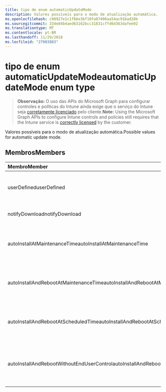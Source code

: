 ```yaml
---
title: tipo de enum automaticUpdateMode
description: Valores possíveis para o modo de atualização automática.
ms.openlocfilehash: c98927e1c1f66e3bf10fa07496aa54ac91bad20b
ms.sourcegitcommit: 334e84b4aed63162bcc31831cffd6d363dafee02
ms.translationtype: MT
ms.contentlocale: pt-BR
ms.lasthandoff: 11/29/2018
ms.locfileid: "27003883"
---
```

# <a name="automaticupdatemode-enum-type"></a><span data-ttu-id="251b2-103">tipo de enum automaticUpdateMode</span><span class="sxs-lookup"><span data-stu-id="251b2-103">automaticUpdateMode enum type</span></span>

> <span data-ttu-id="251b2-104">**Observação:** O uso das APIs do Microsoft Graph para configurar controles e políticas do Intune ainda exige que o serviço do Intune seja [corretamente licenciado](https://go.microsoft.com/fwlink/?linkid=839381) pelo cliente.</span><span class="sxs-lookup"><span data-stu-id="251b2-104">**Note:** Using the Microsoft Graph APIs to configure Intune controls and policies still requires that the Intune service is [correctly licensed](https://go.microsoft.com/fwlink/?linkid=839381) by the customer.</span></span>

<span data-ttu-id="251b2-105">Valores possíveis para o modo de atualização automática.</span><span class="sxs-lookup"><span data-stu-id="251b2-105">Possible values for automatic update mode.</span></span>
## <a name="members"></a><span data-ttu-id="251b2-106">Membros</span><span class="sxs-lookup"><span data-stu-id="251b2-106">Members</span></span>
|<span data-ttu-id="251b2-107">Membro</span><span class="sxs-lookup"><span data-stu-id="251b2-107">Member</span></span>|<span data-ttu-id="251b2-108">Valor</span><span class="sxs-lookup"><span data-stu-id="251b2-108">Value</span></span>|<span data-ttu-id="251b2-109">Descrição</span><span class="sxs-lookup"><span data-stu-id="251b2-109">Description</span></span>|
|:---|:---|:---|
|<span data-ttu-id="251b2-110">userDefined</span><span class="sxs-lookup"><span data-stu-id="251b2-110">userDefined</span></span>|<span data-ttu-id="251b2-111">0</span><span class="sxs-lookup"><span data-stu-id="251b2-111">0</span></span>|<span data-ttu-id="251b2-112">Definido pelo usuário, valor padrão, sem intenção.</span><span class="sxs-lookup"><span data-stu-id="251b2-112">User Defined, default value, no intent.</span></span>|
|<span data-ttu-id="251b2-113">notifyDownload</span><span class="sxs-lookup"><span data-stu-id="251b2-113">notifyDownload</span></span>|<span data-ttu-id="251b2-114">1</span><span class="sxs-lookup"><span data-stu-id="251b2-114">1</span></span>|<span data-ttu-id="251b2-115">Notifica baixados.</span><span class="sxs-lookup"><span data-stu-id="251b2-115">Notify on download.</span></span>|
|<span data-ttu-id="251b2-116">autoInstallAtMaintenanceTime</span><span class="sxs-lookup"><span data-stu-id="251b2-116">autoInstallAtMaintenanceTime</span></span>|<span data-ttu-id="251b2-117">2</span><span class="sxs-lookup"><span data-stu-id="251b2-117">2</span></span>|<span data-ttu-id="251b2-118">Instalar automaticamente em tempo de manutenção.</span><span class="sxs-lookup"><span data-stu-id="251b2-118">Auto-install at maintenance time.</span></span>|
|<span data-ttu-id="251b2-119">autoInstallAndRebootAtMaintenanceTime</span><span class="sxs-lookup"><span data-stu-id="251b2-119">autoInstallAndRebootAtMaintenanceTime</span></span>|<span data-ttu-id="251b2-120">3</span><span class="sxs-lookup"><span data-stu-id="251b2-120">3</span></span>|<span data-ttu-id="251b2-121">Instalar automaticamente e reinicialize em tempo de manutenção.</span><span class="sxs-lookup"><span data-stu-id="251b2-121">Auto-install and reboot at maintenance time.</span></span>|
|<span data-ttu-id="251b2-122">autoInstallAndRebootAtScheduledTime</span><span class="sxs-lookup"><span data-stu-id="251b2-122">autoInstallAndRebootAtScheduledTime</span></span>|<span data-ttu-id="251b2-123">4</span><span class="sxs-lookup"><span data-stu-id="251b2-123">4</span></span>|<span data-ttu-id="251b2-124">Instalar automaticamente e reinicialize no horário agendado.</span><span class="sxs-lookup"><span data-stu-id="251b2-124">Auto-install and reboot at scheduled time.</span></span>|
|<span data-ttu-id="251b2-125">autoInstallAndRebootWithoutEndUserControl</span><span class="sxs-lookup"><span data-stu-id="251b2-125">autoInstallAndRebootWithoutEndUserControl</span></span>|<span data-ttu-id="251b2-126">5</span><span class="sxs-lookup"><span data-stu-id="251b2-126">5</span></span>|<span data-ttu-id="251b2-127">Instalar automaticamente e reinicie sem controle de usuário final</span><span class="sxs-lookup"><span data-stu-id="251b2-127">Auto-install and restart without end-user control</span></span>|




